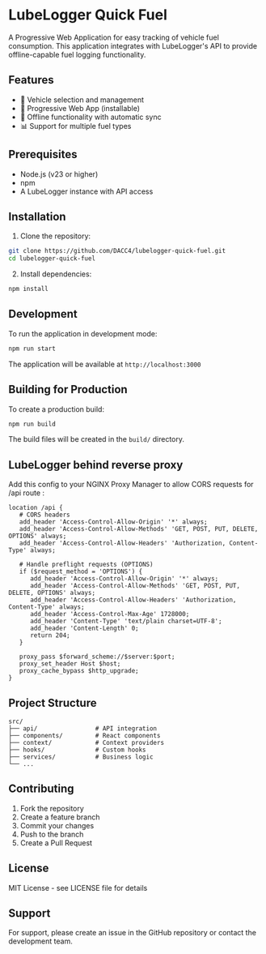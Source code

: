 # LubeLogger Quick Fuel
A Progressive Web Application for easy tracking of vehicle fuel consumption. This application integrates with LubeLogger's API to provide offline-capable fuel logging functionality.

## Features
- 🚗 Vehicle selection and management
- 📱 Progressive Web App (installable)
- 🔄 Offline functionality with automatic sync
- 📊 Support for multiple fuel types

## Prerequisites
- Node.js (v23 or higher)
- npm
- A LubeLogger instance with API access

## Installation
1. Clone the repository:
```bash
git clone https://github.com/DACC4/lubelogger-quick-fuel.git
cd lubelogger-quick-fuel
```

2. Install dependencies:
```bash
npm install
```

## Development
To run the application in development mode:

```bash
npm run start
```

The application will be available at `http://localhost:3000`

## Building for Production
To create a production build:

```bash
npm run build
```

The build files will be created in the `build/` directory.

## LubeLogger behind reverse proxy
Add this config to your NGINX Proxy Manager to allow CORS requests for /api route :
```
location /api {
   # CORS headers
   add_header 'Access-Control-Allow-Origin' '*' always;
   add_header 'Access-Control-Allow-Methods' 'GET, POST, PUT, DELETE, OPTIONS' always;
   add_header 'Access-Control-Allow-Headers' 'Authorization, Content-Type' always;

   # Handle preflight requests (OPTIONS)
   if ($request_method = 'OPTIONS') {
      add_header 'Access-Control-Allow-Origin' '*' always;
      add_header 'Access-Control-Allow-Methods' 'GET, POST, PUT, DELETE, OPTIONS' always;
      add_header 'Access-Control-Allow-Headers' 'Authorization, Content-Type' always;
      add_header 'Access-Control-Max-Age' 1728000;
      add_header 'Content-Type' 'text/plain charset=UTF-8';
      add_header 'Content-Length' 0;
      return 204;
   }

   proxy_pass $forward_scheme://$server:$port;
   proxy_set_header Host $host;
   proxy_cache_bypass $http_upgrade;
}
```

## Project Structure
```
src/
├── api/                # API integration
├── components/         # React components
├── context/            # Context providers
├── hooks/              # Custom hooks
├── services/           # Business logic
└── ...
```

## Contributing
1. Fork the repository
2. Create a feature branch
3. Commit your changes
4. Push to the branch
5. Create a Pull Request

## License
MIT License - see LICENSE file for details

## Support
For support, please create an issue in the GitHub repository or contact the development team.
